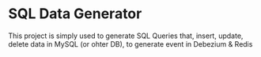 # SQL Data Generator

This project is simply used to generate SQL Queries that, insert, update, delete data in MySQL (or ohter DB),
to generate event in Debezium & Redis